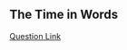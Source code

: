 ## The Time in Words

[Question Link](https://www.hackerrank.com/challenges/the-time-in-words/problem)
